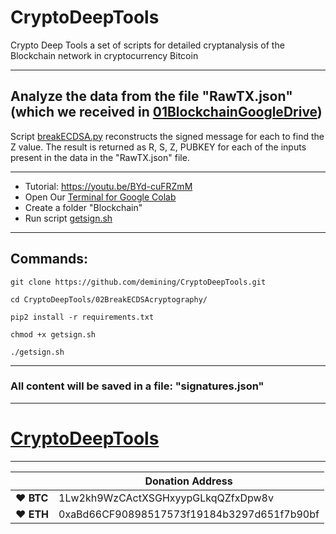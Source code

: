 # CryptoDeepTools
Crypto Deep Tools a set of scripts for detailed cryptanalysis of the Blockchain network in cryptocurrency Bitcoin 

---

## Analyze the data from the file "RawTX.json" (which we received in [01BlockchainGoogleDrive](https://github.com/demining/CryptoDeepTools/tree/main/01BlockchainGoogleDrive))


Script [breakECDSA.py](https://github.com/demining/CryptoDeepTools/blob/main/02BreakECDSAcryptography/breakECDSA.py) reconstructs the signed message for each to find the Z value. The result is returned as R, S, Z, PUBKEY for each of the inputs present in the data in the "RawTX.json" file.

---

* Tutorial: https://youtu.be/BYd-cuFRZmM
* Open Our [Terminal for Google Colab](https://github.com/demining/TerminalGoogleColab)
* Create a folder "Blockchain" 
* Run script [getsign.sh](https://github.com/demining/CryptoDeepTools/blob/main/02BreakECDSAcryptography/getsign.sh)

---

## Commands:

    git clone https://github.com/demining/CryptoDeepTools.git
    
    cd CryptoDeepTools/02BreakECDSAcryptography/
    
    pip2 install -r requirements.txt

    chmod +x getsign.sh
    
    ./getsign.sh



---
### All content will be saved in a file: "signatures.json"

---


# [CryptoDeepTools](https://github.com/demining/CryptoDeepTools/)


---





|  | Donation Address |
| --- | --- |
| ♥ __BTC__ | 1Lw2kh9WzCActXSGHxyypGLkqQZfxDpw8v |
| ♥ __ETH__ | 0xaBd66CF90898517573f19184b3297d651f7b90bf |
